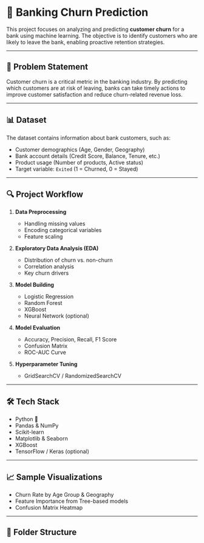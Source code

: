 # 🏦 Banking Churn Prediction

This project focuses on analyzing and predicting **customer churn** for a bank using machine learning. The objective is to identify customers who are likely to leave the bank, enabling proactive retention strategies.

---

## 📌 Problem Statement

Customer churn is a critical metric in the banking industry. By predicting which customers are at risk of leaving, banks can take timely actions to improve customer satisfaction and reduce churn-related revenue loss.

---

## 📊 Dataset

The dataset contains information about bank customers, such as:

- Customer demographics (Age, Gender, Geography)
- Bank account details (Credit Score, Balance, Tenure, etc.)
- Product usage (Number of products, Active status)
- Target variable: `Exited` (1 = Churned, 0 = Stayed)

---

## 🔍 Project Workflow

1. **Data Preprocessing**
   - Handling missing values
   - Encoding categorical variables
   - Feature scaling

2. **Exploratory Data Analysis (EDA)**
   - Distribution of churn vs. non-churn
   - Correlation analysis
   - Key churn drivers

3. **Model Building**
   - Logistic Regression
   - Random Forest
   - XGBoost
   - Neural Network (optional)

4. **Model Evaluation**
   - Accuracy, Precision, Recall, F1 Score
   - Confusion Matrix
   - ROC-AUC Curve

5. **Hyperparameter Tuning**
   - GridSearchCV / RandomizedSearchCV

---

## 🛠️ Tech Stack

- Python 🐍
- Pandas & NumPy
- Scikit-learn
- Matplotlib & Seaborn
- XGBoost
- TensorFlow / Keras (optional)

---

## 📈 Sample Visualizations

- Churn Rate by Age Group & Geography
- Feature Importance from Tree-based models
- Confusion Matrix Heatmap

---

## 📁 Folder Structure